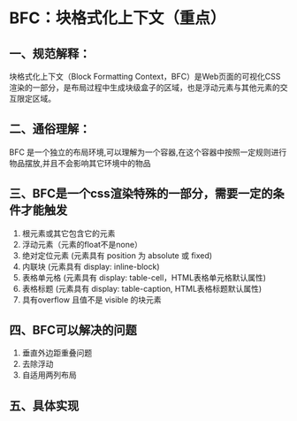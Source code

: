 # BFC：块格式化上下文（重点）

## 一、规范解释：
块格式化上下文（Block Formatting Context，BFC）是Web页面的可视化CSS渲染的一部分，是布局过程中生成块级盒子的区域，也是浮动元素与其他元素的交互限定区域。
## 二、通俗理解：
BFC 是一个独立的布局环境,可以理解为一个容器,在这个容器中按照一定规则进行物品摆放,并且不会影响其它环境中的物品

## 三、BFC是一个css渲染特殊的一部分，需要一定的条件才能触发
1. 根元素或其它包含它的元素
2. 浮动元素（元素的float不是none）
3. 绝对定位元素 (元素具有 position 为 absolute 或 fixed)
4. 内联块 (元素具有 display: inline-block)
5. 表格单元格 (元素具有 display: table-cell，HTML表格单元格默认属性)
6. 表格标题 (元素具有 display: table-caption, HTML表格标题默认属性)
7. 具有overflow 且值不是 visible 的块元素

## 四、BFC可以解决的问题
1. 垂直外边距重叠问题
2. 去除浮动
3. 自适用两列布局

## 五、具体实现